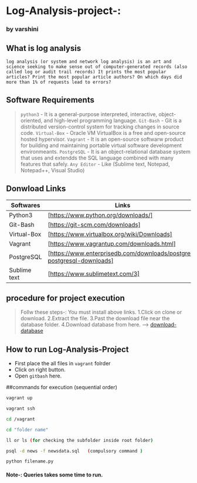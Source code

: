 # Log-Analysis-project-:
### by varshini

## What is log analysis
`log analysis (or system and network log analysis) is an art and science seeking to make sense out of computer-generated records (also called log or audit trail records)
  It prints the most popular articles?
  Print the most popular article authors?
  On which days did more than 1% of requests lead to errors?`
 
 ## Software Requirements
 > `python3` - It is a general-purpose interpreted, interactive, object-oriented, and high-level programming language.
 > `Git-Bash` - Git is a distributed version-control system for tracking changes in source code.
 > `Virtual-Box` - Oracle VM VirtualBox is a free and open-source hosted hypervisor.
 > `Vagrant` - It is an open-source softwarw product for building and maintaining portable virtual software development environmeants.
 > `PostgreSQL` - It is an object-relational database system that uses and extendds the SQL language combined with many features that safely.
 > `Any Editor` - Like (Sublime text, Notepad, Notepad++, Visual Studio)

## Donwload Links
 
 | Softwares | Links |
 | ------------ | ----- |
 | Python3 | [https://www.python.org/downloads/] |
 | Git-Bash | [https://git-scm.com/downloads] |
 | Virtual-Box | [https://www.virtualbox.org/wiki/Downloads] |
 | Vagrant | [https://www.vagrantup.com/downloads.html] |
 | PostgreSQL | [https://www.enterprisedb.com/downloads/postgres-postgresql-downloads] |
 | Sublime text | [https://www.sublimetext.com/3] |

 ## procedure for project execution
>Follw these steps-:
> You must install above links.
> 1.Click on clone or download.
> 2.Extract the file.
> 3.Past the download file near the database folder.
> 4.Download database from here. --> [download-database](https://d17h27t6h515a5.cloudfront.net/topher/2016/August/57b5f748_newsdata/newsdata.zip)

## How to run Log-Analysis-Project

 * First place the all files in `vagrant` folrder
 * Click on right button.
 * Open `gitbash` here.

##commands for execution (sequential order)
```sh
vagrant up
```
```sh
vagrant ssh
```
```sh
cd /vagrant
```
```sh
cd "folder name"
```
```sh
ll or ls (for checking the subfolder inside root folder)
```
```sh
psql -d news -f newsdata.sql   (compulsory command )
```
```sh
python filename.py
```

#### Note-: Queries takes some time to run.

